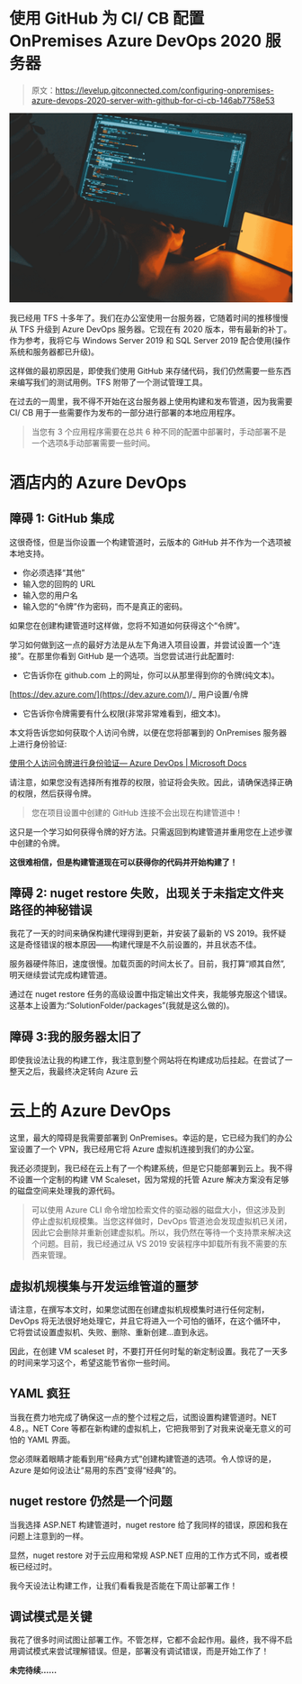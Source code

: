# 使用 GitHub 为 CI/ CB 配置 OnPremises Azure DevOps 2020 服务器

> 原文：<https://levelup.gitconnected.com/configuring-onpremises-azure-devops-2020-server-with-github-for-ci-cb-146ab7758e53>

![](img/1842516f559996a8d5d28d546f86c076.png)

我已经用 TFS 十多年了。我们在办公室使用一台服务器，它随着时间的推移慢慢从 TFS 升级到 Azure DevOps 服务器。它现在有 2020 版本，带有最新的补丁。作为参考，我将它与 Windows Server 2019 和 SQL Server 2019 配合使用(操作系统和服务器都已升级)。

这样做的最初原因是，即使我们使用 GitHub 来存储代码，我们仍然需要一些东西来编写我们的测试用例。TFS 附带了一个测试管理工具。

在过去的一周里，我不得不开始在这台服务器上使用构建和发布管道，因为我需要 CI/ CB 用于一些需要作为发布的一部分进行部署的本地应用程序。

> 当您有 3 个应用程序需要在总共 6 种不同的配置中部署时，手动部署不是一个选项&手动部署需要一些时间。

# 酒店内的 Azure DevOps

## 障碍 1: GitHub 集成

这很奇怪，但是当你设置一个构建管道时，云版本的 GitHub 并不作为一个选项被本地支持。

*   你必须选择“其他”
*   输入您的回购的 URL
*   输入您的用户名
*   输入您的“令牌”作为密码，而不是真正的密码。

如果您在创建构建管道时这样做，您将不知道如何获得这个“令牌”。

学习如何做到这一点的最好方法是从左下角进入项目设置，并尝试设置一个“连接”。在那里你看到 GitHub 是一个选项。当您尝试进行此配置时:

*   它告诉你在 github.com 上的网址，你可以从那里得到你的令牌(纯文本)。

[https://dev.azure.com/](https://dev.azure.com/)<orgname>/_ 用户设置/令牌

*   它告诉你令牌需要有什么权限(非常非常难看到，细文本)。

本文将告诉您如何获取个人访问令牌，以便在您将部署到的 OnPremises 服务器上进行身份验证:

[使用个人访问令牌进行身份验证— Azure DevOps | Microsoft Docs](https://docs.microsoft.com/en-us/azure/devops/organizations/accounts/use-personal-access-tokens-to-authenticate?view=azure-devops&tabs=preview-page)

请注意，如果您没有选择所有推荐的权限，验证将会失败。因此，请确保选择正确的权限，然后获得令牌。

> 您在项目设置中创建的 GitHub 连接不会出现在构建管道中！

这只是一个学习如何获得令牌的好方法。只需返回到构建管道并重用您在上述步骤中创建的令牌。

**这很难相信，但是构建管道现在可以获得你的代码并开始构建了！**

## 障碍 2: nuget restore 失败，出现关于未指定文件夹路径的神秘错误

我花了一天的时间来确保构建代理得到更新，并安装了最新的 VS 2019。我怀疑这是奇怪错误的根本原因——构建代理是不久前设置的，并且状态不佳。

服务器硬件陈旧，速度很慢。加载页面的时间太长了。目前，我打算“顺其自然”,明天继续尝试完成构建管道。

通过在 nuget restore 任务的高级设置中指定输出文件夹，我能够克服这个错误。这基本上设置为:“SolutionFolder/packages”(我就是这么做的)。

## 障碍 3:我的服务器太旧了

即使我设法让我的构建工作，我注意到整个网站将在构建成功后挂起。在尝试了一整天之后，我最终决定转向 Azure 云

# 云上的 Azure DevOps

这里，最大的障碍是我需要部署到 OnPremises。幸运的是，它已经为我们的办公室设置了一个 VPN，我已经用它将 Azure 虚拟机连接到我们的办公室。

我还必须提到，我已经在云上有了一个构建系统，但是它只能部署到云上。我不得不设置一个定制的构建 VM Scaleset，因为常规的托管 Azure 解决方案没有足够的磁盘空间来处理我的源代码。

> 可以使用 Azure CLI 命令增加检索文件的驱动器的磁盘大小，但这涉及到停止虚拟机规模集。当您这样做时，DevOps 管道池会发现虚拟机已关闭，因此它会删除并重新创建虚拟机。所以，我仍然在等待一个支持票来解决这个问题。目前，我已经通过从 VS 2019 安装程序中卸载所有我不需要的东西来管理。

## 虚拟机规模集与开发运维管道的噩梦

请注意，在撰写本文时，如果您试图在创建虚拟机规模集时进行任何定制，DevOps 将无法很好地处理它，并且它将进入一个可怕的循环，在这个循环中，它将尝试设置虚拟机、失败、删除、重新创建…直到永远。

因此，在创建 VM scaleset 时，不要打开任何时髦的新定制设置。我花了一天多的时间来学习这个，希望这能节省你一些时间。

## YAML 疯狂

当我在费力地完成了确保这一点的整个过程之后，试图设置构建管道时。NET 4.8，。NET Core 等都在新构建的虚拟机上，它把我带到了对我来说毫无意义的可怕的 YAML 界面。

您必须眯着眼睛才能看到用“经典方式”创建构建管道的选项。令人惊讶的是，Azure 是如何设法让“易用的东西”变得“经典”的。

## nuget restore 仍然是一个问题

当我选择 ASP.NET 构建管道时，nuget restore 给了我同样的错误，原因和我在问题上注意到的一样。

显然，nuget restore 对于云应用和常规 ASP.NET 应用的工作方式不同，或者模板已经过时。

我今天设法让构建工作，让我们看看我是否能在下周让部署工作！

## 调试模式是关键

我花了很多时间试图让部署工作。不管怎样，它都不会起作用。最终，我不得不启用调试模式来尝试理解错误。但是，部署没有调试错误，而是开始工作了！

**未完待续……**